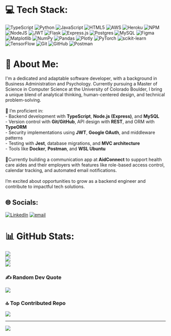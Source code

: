 # 💻 Tech Stack:
![TypeScript](https://img.shields.io/badge/typescript-%23007ACC.svg?style=for-the-badge&logo=typescript&logoColor=white) ![Python](https://img.shields.io/badge/python-3670A0?style=for-the-badge&logo=python&logoColor=ffdd54) ![JavaScript](https://img.shields.io/badge/javascript-%23323330.svg?style=for-the-badge&logo=javascript&logoColor=%23F7DF1E) ![HTML5](https://img.shields.io/badge/html5-%23E34F26.svg?style=for-the-badge&logo=html5&logoColor=white) ![AWS](https://img.shields.io/badge/AWS-%23FF9900.svg?style=for-the-badge&logo=amazon-aws&logoColor=white) ![Heroku](https://img.shields.io/badge/heroku-%23430098.svg?style=for-the-badge&logo=heroku&logoColor=white) ![NPM](https://img.shields.io/badge/NPM-%23CB3837.svg?style=for-the-badge&logo=npm&logoColor=white) ![NodeJS](https://img.shields.io/badge/node.js-6DA55F?style=for-the-badge&logo=node.js&logoColor=white) ![JWT](https://img.shields.io/badge/JWT-black?style=for-the-badge&logo=JSON%20web%20tokens) ![Flask](https://img.shields.io/badge/flask-%23000.svg?style=for-the-badge&logo=flask&logoColor=white) ![Express.js](https://img.shields.io/badge/express.js-%23404d59.svg?style=for-the-badge&logo=express&logoColor=%2361DAFB) ![Postgres](https://img.shields.io/badge/postgres-%23316192.svg?style=for-the-badge&logo=postgresql&logoColor=white) ![MySQL](https://img.shields.io/badge/mysql-4479A1.svg?style=for-the-badge&logo=mysql&logoColor=white) ![Figma](https://img.shields.io/badge/figma-%23F24E1E.svg?style=for-the-badge&logo=figma&logoColor=white) ![Matplotlib](https://img.shields.io/badge/Matplotlib-%23ffffff.svg?style=for-the-badge&logo=Matplotlib&logoColor=black) ![NumPy](https://img.shields.io/badge/numpy-%23013243.svg?style=for-the-badge&logo=numpy&logoColor=white) ![Pandas](https://img.shields.io/badge/pandas-%23150458.svg?style=for-the-badge&logo=pandas&logoColor=white) ![Plotly](https://img.shields.io/badge/Plotly-%233F4F75.svg?style=for-the-badge&logo=plotly&logoColor=white) ![PyTorch](https://img.shields.io/badge/PyTorch-%23EE4C2C.svg?style=for-the-badge&logo=PyTorch&logoColor=white) ![scikit-learn](https://img.shields.io/badge/scikit--learn-%23F7931E.svg?style=for-the-badge&logo=scikit-learn&logoColor=white) ![TensorFlow](https://img.shields.io/badge/TensorFlow-%23FF6F00.svg?style=for-the-badge&logo=TensorFlow&logoColor=white) ![Git](https://img.shields.io/badge/git-%23F05033.svg?style=for-the-badge&logo=git&logoColor=white) ![GitHub](https://img.shields.io/badge/github-%23121011.svg?style=for-the-badge&logo=github&logoColor=white) ![Postman](https://img.shields.io/badge/Postman-FF6C37?style=for-the-badge&logo=postman&logoColor=white)

# 💫 About Me:
I'm a dedicated and adaptable software developer, with a background in Business Administration and Psychology. Currently pursuing a Master of Science in Computer Science at the University of Colorado Boulder, I bring a unique blend of analytical thinking, human-centered design, and technical problem-solving.<br><br>🔧 I’m proficient in:<br>- Backend development with **TypeScript**, **Node.js (Express)**, and **MySQL**<br>- Version control with **Git/GitHub**, API design with **REST**, and ORM with **TypeORM**<br>- Security implementations using **JWT**, **Google OAuth**, and middleware patterns<br>- Testing with **Jest**, database migrations, and **MVC architecture**<br>- Tools like **Docker**, **Postman**, and **WSL Ubuntu**<br><br>🚀Currently building a communication app at **AidConnect** to support health care aides and their employers with features like role-based access control, calendar tracking, and automated email notifications.<br><br>I’m excited about opportunities to grow as a backend engineer and contribute to impactful tech solutions.

## 🌐 Socials:
[![LinkedIn](https://img.shields.io/badge/LinkedIn-%230077B5.svg?logo=linkedin&logoColor=white)](https://linkedin.com/in/marco-s-1a7036267) [![email](https://img.shields.io/badge/Email-D14836?logo=gmail&logoColor=white)](mailto:marco.inctva2@gmail.com) 

# 📊 GitHub Stats:
![](https://github-readme-stats.vercel.app/api?username=MarcoSantos2&theme=dark&hide_border=false&include_all_commits=false&count_private=true)<br/>
![](https://nirzak-streak-stats.vercel.app/?user=MarcoSantos2&theme=dark&hide_border=false)<br/>
![](https://github-readme-stats.vercel.app/api/top-langs/?username=MarcoSantos2&theme=tokyonight&layout=compact&count_private=true&cache_seconds=1)

### ✍️ Random Dev Quote
![](https://quotes-github-readme.vercel.app/api?type=horizontal&theme=radical)

### 🔝 Top Contributed Repo
![](https://github-contributor-stats.vercel.app/api?username=MarcoSantos2&limit=5&theme=dark&combine_all_yearly_contributions=true)

---
[![](https://visitcount.itsvg.in/api?id=MarcoSantos2&icon=0&color=0)](https://visitcount.itsvg.in)

<!-- Proudly created with GPRM ( https://gprm.itsvg.in ) -->
